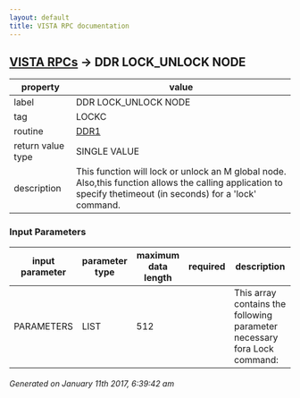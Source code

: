 ```yaml
---
layout: default
title: VISTA RPC documentation
---
```




## [VISTA RPCs](TableOfContent.md) &#8594; DDR LOCK_UNLOCK NODE 

 property | value 
--- | --- 
 label | DDR LOCK_UNLOCK NODE
 tag | LOCKC
 routine | [DDR1](http://code.osehra.org/dox/Routine_DDR1_source.html)
 return value type | SINGLE VALUE
 description | This function will lock or unlock an M global node.  Also,this function allows the calling application to specify thetimeout (in seconds) for a 'lock' command.

### Input Parameters

| input parameter | parameter type | maximum data length | required | description | 
| --- | --- | --- | --- | --- | 
| PARAMETERS | LIST | 512 |  | This array contains the following parameter necessary fora Lock command:|TAB|- NODE - the global node that needs to be locked/unlocked|TAB|- LOCKMODE - the operation to be done, Lock or Unlock|TAB|- TIMEOUT - integer representing the number of seconds during whichthe system attempts to lock or unlock a node before returning control tothe program . | 




 ###### Generated on January 11th 2017, 6:39:42 am